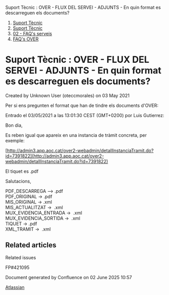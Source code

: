 Suport Tècnic : OVER - FLUX DEL SERVEI - ADJUNTS - En quin format es descarreguen els documents?  

1.  [Suport Tècnic](index.html)
2.  [Suport Tècnic](13893782.html)
3.  [02 - FAQ's serveis](26313393.html)
4.  [FAQ's OVER](28705589.html)

Suport Tècnic : OVER - FLUX DEL SERVEI - ADJUNTS - En quin format es descarreguen els documents?
================================================================================================

Created by Unknown User (oteccmorales) on 03 May 2021

Per si ens pregunten el format que han de tindre els documents d'OVER:

Entrado el 03/05/2021 a las 13:01:30 CEST (GMT+0200) por Luis Gutierrez:

Bon dia,

  

Es reben igual que apareix en una instancia de tràmit concreta, per exemple:

  

[http://admin3.app.aoc.cat/over2-webadmin/detallInstanciaTramit.do?id=7391822](http://admin3.app.aoc.cat/over2-webadmin/detallInstanciaTramit.do?id=7391822)

  

El tiquet es .pdf

  

Salutacions,

PDF\_DESCARREGA --> .pdf  
PDF\_ORIGINAL -> .pdf  
MIS\_ORIGINAL -> .xml  
MIS\_ACTUALITZAT ->  .xml  
MUX\_EVIDENCIA\_ENTRADA ->  .xml  
MUX\_EVIDENCIA\_SORTIDA ->  .xml  
TIQUET -> .pdf  
XML\_TRAMIT ->  .xml

  

  

Related articles
----------------

  

Related issues

FP#421095  

Document generated by Confluence on 02 June 2025 10:57

[Atlassian](http://www.atlassian.com/)